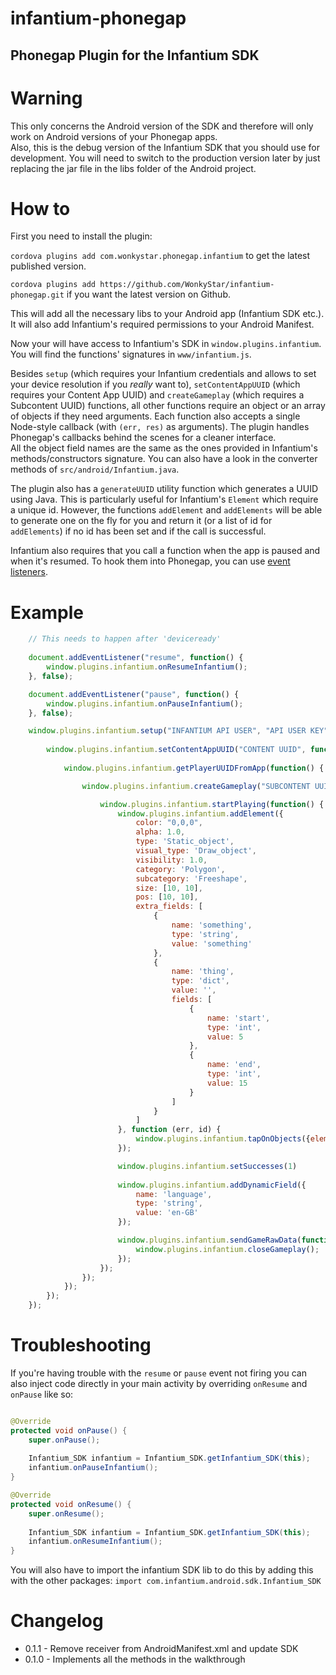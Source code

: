 infantium-phonegap
==================

## Phonegap Plugin for the Infantium SDK

# Warning

This only concerns the Android version of the SDK and therefore will only work on Android versions of your Phonegap apps.  
Also, this is the debug version of the Infantium SDK that you should use for development. You will need to switch to the production version later by just replacing the jar file in the libs folder of the Android project.

# How to

First you need to install the plugin:

`cordova plugins add com.wonkystar.phonegap.infantium` to get the latest published version.  

`cordova plugins add https://github.com/WonkyStar/infantium-phonegap.git` if you want the latest version on Github.


This will add all the necessary libs to your Android app (Infantium SDK etc.). It will also add Infantium's required permissions to your Android Manifest.

Now your will have access to Infantium's SDK in `window.plugins.infantium`.  
You will find the functions' signatures in `www/infantium.js`.

Besides `setup` (which requires your Infantium credentials and allows to set your device resolution if you _really_ want to), `setContentAppUUID` (which requires your Content App UUID) and `createGameplay` (which requires a Subcontent UUID) functions, all other functions require an object or an array of objects if they need arguments. Each function also accepts a single Node-style callback (with `(err, res)` as arguments). The plugin handles Phonegap's callbacks behind the scenes for a cleaner interface.  
All the object field names are the same as the ones provided in Infantium's methods/constructors signature. You can also have a look in the converter methods of `src/android/Infantium.java`.

The plugin also has a `generateUUID` utility function which generates a UUID using Java. This is particularly useful for Infantium's `Element` which require a unique id. However, the functions `addElement` and `addElements` will be able to generate one on the fly for you and return it (or a list of id for `addElements`) if no id has been set and if the call is successful.

Infantium also requires that you call a function when the app is paused and when it's resumed. To hook them into Phonegap, you can use [event listeners](http://docs.phonegap.com/en/3.1.0/cordova_events_events.md.html#pause).

# Example

```js
	// This needs to happen after 'deviceready'
	
	document.addEventListener("resume", function() {
		window.plugins.infantium.onResumeInfantium();
	}, false);

	document.addEventListener("pause", function() {
		window.plugins.infantium.onPauseInfantium();
	}, false);

	window.plugins.infantium.setup("INFANTIUM API USER", "API USER KEY", function() {
	    
	    window.plugins.infantium.setContentAppUUID("CONTENT UUID", function() {
	    
	        window.plugins.infantium.getPlayerUUIDFromApp(function() {

                window.plugins.infantium.createGameplay("SUBCONTENT UUID", function() {

                    window.plugins.infantium.startPlaying(function() {
                        window.plugins.infantium.addElement({
                            color: "0,0,0",
                            alpha: 1.0,
                            type: 'Static_object',
                            visual_type: 'Draw_object',
                            visibility: 1.0,
                            category: 'Polygon',
                            subcategory: 'Freeshape',
                            size: [10, 10],
                            pos: [10, 10],
                            extra_fields: [
                            	{
                            		name: 'something',
                                    type: 'string',
                                    value: 'something'
                               	},
                                {
                                	name: 'thing',
                                    type: 'dict',
                                    value: '',
                                    fields: [
                                    	{
	                                    	name: 'start',
	                                        type: 'int',
	                                        value: 5
	                                   	},
                                        {
                                        	name: 'end',
                                            type: 'int',
                                            value: 15
                                        }
                                   	]
                               	}
                            ]
                        }, function (err, id) {
                            window.plugins.infantium.tapOnObjects({element_id: id, output: 'success'});
                        });

                        window.plugins.infantium.setSuccesses(1)
                        
                        window.plugins.infantium.addDynamicField({
                            name: 'language',
                            type: 'string',
                            value: 'en-GB'
                        });

                        window.plugins.infantium.sendGameRawData(function() {
                            window.plugins.infantium.closeGameplay();
                        });
                    });
                });
	        });
	    });
	});
```

# Troubleshooting

If you're having trouble with the `resume` or `pause` event not firing you can also inject code directly in your main activity by overriding `onResume` and `onPause` like so:

```java

@Override
protected void onPause() {
    super.onPause();
    
    Infantium_SDK infantium = Infantium_SDK.getInfantium_SDK(this);
    infantium.onPauseInfantium();
}

@Override
protected void onResume() {
    super.onResume();
    
    Infantium_SDK infantium = Infantium_SDK.getInfantium_SDK(this);
    infantium.onResumeInfantium();
}
```

You will also have to import the infantium SDK lib to do this by adding this with the other packages: `import com.infantium.android.sdk.Infantium_SDK`

# Changelog

- 0.1.1 - Remove receiver from AndroidManifest.xml and update SDK
- 0.1.0 - Implements all the methods in the walkthrough